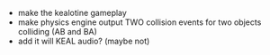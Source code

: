 - make the kealotine gameplay
- make physics engine output TWO collision events for two objects colliding (AB and BA)
- add it will KEAL audio? (maybe not)